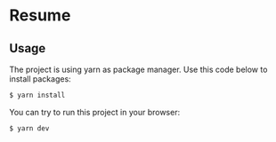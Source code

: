 # Resume

## Usage

The project is using yarn as package manager. Use this code below to install
packages:

```bash
$ yarn install
```

You can try to run this project in your browser:

```bash
$ yarn dev
```
